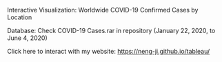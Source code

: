 Interactive Visualization: Worldwide COVID-19 Confirmed Cases by Location

Database: Check COVID-19 Cases.rar in repository (January 22, 2020, to June 4, 2020)

Click here to interact with my website: https://neng-ji.github.io/tableau/

